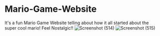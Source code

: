 # Mario-Game-Website
It's a fun Mario Game Website telling about how it all started about the super cool mario! Feel Nostalgic!!
![Screenshot (514)](https://user-images.githubusercontent.com/96338804/190993238-dd03fdf5-5da7-4456-abd7-6afc6fde0c56.png)
![Screenshot (515)](https://user-images.githubusercontent.com/96338804/190993268-e2c86ce7-edf2-4982-b0bb-eb3f0ec7f07f.png)
